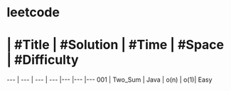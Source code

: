 # leetcode 

  # | #Title | #Solution | #Time | #Space | #Difficulty 
--- | ---    | --- |        ---   |---     |--- |--- 
001 | Two_Sum | Java | o(n) |  o(1)| Easy 
